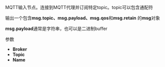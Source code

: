 MQTT输入节点。连接到MQTT代理并订阅特定topic。topic可以包含通配符

输出一个包含**msg.topic、msg.payload、msg.qos**和**msg.retain** 的**msg**对象

**msg.payload**通常是字符串，也可以是二进制buffer

参数

*   **Broker**
*   **Topic**
*   **Name**